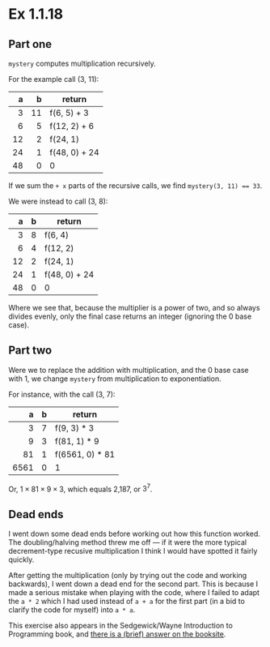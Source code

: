 # Ex 1.1.18

## Part one

`mystery` computes multiplication recursively.

For the example call (3, 11):

a       | b       | return
-------:|--------:|--------
3       | 11      | f(6, 5) + 3
6       | 5       | f(12, 2) + 6
12      | 2       | f(24, 1)
24      | 1       | f(48, 0) + 24
48      | 0       | 0

If we sum the `+ x` parts of the recursive calls,
we find `mystery(3, 11) == 33`.

We were instead to call (3, 8):

a       | b       | return
-------:|---------|--------
3       | 8       | f(6, 4)
6       | 4       | f(12, 2)
12      | 2       | f(24, 1)
24      | 1       | f(48, 0) + 24
48      | 0       | 0

Where we see that, because the multiplier is a power of
two, and so always divides evenly, only the final case
returns an integer (ignoring the 0 base case).

## Part two

Were we to replace the addition with multiplication, and
the 0 base case with 1, we change `mystery` from
multiplication to exponentiation.

For instance, with the call (3, 7):

a       | b       | return
-------:|---------|--------
3       | 7       | f(9, 3) * 3
9       | 3       | f(81, 1) * 9
81      | 1       | f(6561, 0) * 81
6561    | 0       | 1

Or, $1 \times 81 \times 9 \times 3$, which equals 2,187, or $3^7$.

## Dead ends

I went down some dead ends before working out how this function worked.
The doubling/halving method threw me off — if it were the more typical
decrement-type recusive multiplication I think I would have spotted it
fairly quickly.

After getting the multiplication (only by trying out the code and working
backwards), I went down a dead end for the second part. This is because
I made a serious mistake when playing with the code, where I failed to
adapt the `a * 2` which I had used instead of `a + a` for the first part
(in a bid to clarify the code for myself) into `a * a`.

This exercise also appears in the Sedgewick/Wayne Introduction to
Programming book, and [there is a (brief) answer on the booksite][ans].

[ans]: https://introcs.cs.princeton.edu/java/23recursion/
